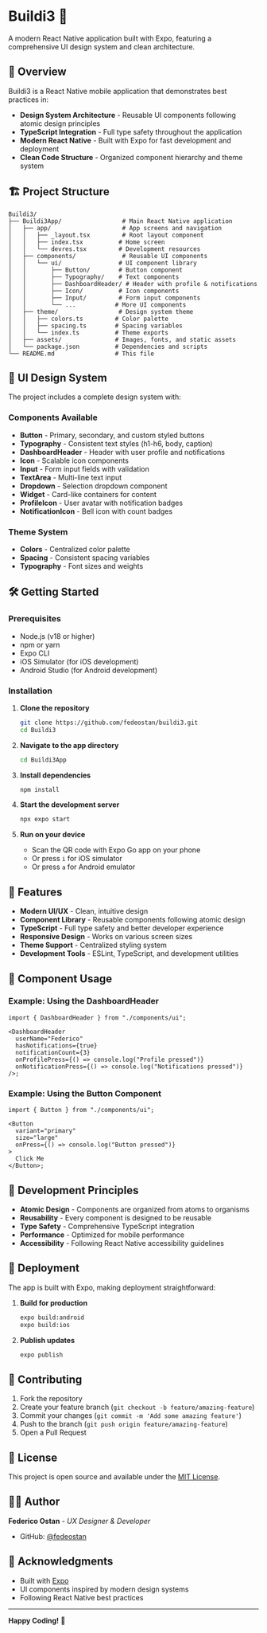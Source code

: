 # Buildi3 📱

A modern React Native application built with Expo, featuring a comprehensive UI design system and clean architecture.

## 🚀 Overview

Buildi3 is a React Native mobile application that demonstrates best practices in:

- **Design System Architecture** - Reusable UI components following atomic design principles
- **TypeScript Integration** - Full type safety throughout the application
- **Modern React Native** - Built with Expo for fast development and deployment
- **Clean Code Structure** - Organized component hierarchy and theme system

## 🏗️ Project Structure

```
Buildi3/
├── Buildi3App/                 # Main React Native application
│   ├── app/                    # App screens and navigation
│   │   ├── _layout.tsx         # Root layout component
│   │   ├── index.tsx          # Home screen
│   │   └── devres.tsx         # Development resources
│   ├── components/             # Reusable UI components
│   │   └── ui/                # UI component library
│   │       ├── Button/        # Button component
│   │       ├── Typography/    # Text components
│   │       ├── DashboardHeader/ # Header with profile & notifications
│   │       ├── Icon/          # Icon components
│   │       ├── Input/         # Form input components
│   │       └── ...           # More UI components
│   ├── theme/                 # Design system theme
│   │   ├── colors.ts         # Color palette
│   │   ├── spacing.ts        # Spacing variables
│   │   └── index.ts          # Theme exports
│   ├── assets/               # Images, fonts, and static assets
│   └── package.json          # Dependencies and scripts
└── README.md                 # This file
```

## 🎨 UI Design System

The project includes a complete design system with:

### Components Available

- **Button** - Primary, secondary, and custom styled buttons
- **Typography** - Consistent text styles (h1-h6, body, caption)
- **DashboardHeader** - Header with user profile and notifications
- **Icon** - Scalable icon components
- **Input** - Form input fields with validation
- **TextArea** - Multi-line text input
- **Dropdown** - Selection dropdown component
- **Widget** - Card-like containers for content
- **ProfileIcon** - User avatar with notification badges
- **NotificationIcon** - Bell icon with count badges

### Theme System

- **Colors** - Centralized color palette
- **Spacing** - Consistent spacing variables
- **Typography** - Font sizes and weights

## 🛠️ Getting Started

### Prerequisites

- Node.js (v18 or higher)
- npm or yarn
- Expo CLI
- iOS Simulator (for iOS development)
- Android Studio (for Android development)

### Installation

1. **Clone the repository**

   ```bash
   git clone https://github.com/fedeostan/buildi3.git
   cd Buildi3
   ```

2. **Navigate to the app directory**

   ```bash
   cd Buildi3App
   ```

3. **Install dependencies**

   ```bash
   npm install
   ```

4. **Start the development server**

   ```bash
   npx expo start
   ```

5. **Run on your device**
   - Scan the QR code with Expo Go app on your phone
   - Or press `i` for iOS simulator
   - Or press `a` for Android emulator

## 📱 Features

- **Modern UI/UX** - Clean, intuitive design
- **Component Library** - Reusable components following atomic design
- **TypeScript** - Full type safety and better developer experience
- **Responsive Design** - Works on various screen sizes
- **Theme Support** - Centralized styling system
- **Development Tools** - ESLint, TypeScript, and development utilities

## 🧩 Component Usage

### Example: Using the DashboardHeader

```tsx
import { DashboardHeader } from "./components/ui";

<DashboardHeader
  userName="Federico"
  hasNotifications={true}
  notificationCount={3}
  onProfilePress={() => console.log("Profile pressed")}
  onNotificationPress={() => console.log("Notifications pressed")}
/>;
```

### Example: Using the Button Component

```tsx
import { Button } from "./components/ui";

<Button
  variant="primary"
  size="large"
  onPress={() => console.log("Button pressed")}
>
  Click Me
</Button>;
```

## 🎯 Development Principles

- **Atomic Design** - Components are organized from atoms to organisms
- **Reusability** - Every component is designed to be reusable
- **Type Safety** - Comprehensive TypeScript integration
- **Performance** - Optimized for mobile performance
- **Accessibility** - Following React Native accessibility guidelines

## 🚀 Deployment

The app is built with Expo, making deployment straightforward:

1. **Build for production**

   ```bash
   expo build:android
   expo build:ios
   ```

2. **Publish updates**
   ```bash
   expo publish
   ```

## 🤝 Contributing

1. Fork the repository
2. Create your feature branch (`git checkout -b feature/amazing-feature`)
3. Commit your changes (`git commit -m 'Add some amazing feature'`)
4. Push to the branch (`git push origin feature/amazing-feature`)
5. Open a Pull Request

## 📄 License

This project is open source and available under the [MIT License](LICENSE).

## 👨‍💻 Author

**Federico Ostan** - _UX Designer & Developer_

- GitHub: [@fedeostan](https://github.com/fedeostan)

## 🙏 Acknowledgments

- Built with [Expo](https://expo.dev/)
- UI components inspired by modern design systems
- Following React Native best practices

---

**Happy Coding!** 🚀
